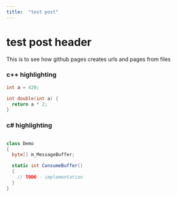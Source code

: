 ```yaml
---
title:  "test post"
---
```


# test post header

This is to see how github pages creates urls and pages from files

### c++ highlighting
```cpp
int a = 420;

int double(int a) {
  return a * 2;
}
```


### c# highlighting
```csharp

class Demo
{
  byte[] m_MessageBuffer;

  static int ConsumeBuffer()
  {
    // TODO - implementation
  }
}

```
